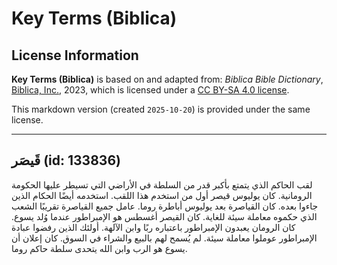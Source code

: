 # Key Terms (Biblica)

## License Information

**Key Terms (Biblica)** is based on and adapted from: _Biblica Bible Dictionary_, [Biblica, Inc.](https://www.biblica.com/), 2023, which is licensed under a [CC BY-SA 4.0 license](https://creativecommons.org/licenses/by-sa/4.0/legalcode.en).

This markdown version (created `2025-10-20`) is provided under the same license.



--------------------------------

## قَيصَر (id: 133836)

لقب الحاكم الذي يتمتع بأكبر قدر من السلطة في الأراضي التي تسيطر عليها الحكومة الرومانية. كان يوليوس قيصر أول من استخدم هذا اللقب. استخدمه أيضًا الحكام الذين جاءوا بعده. كان القياصرة بعد يوليوس أباطرة روما. عامل جميع القياصرة تقريبًا الشعب الذي حكموه معاملة سيئة للغاية. كان القيصر أغسطس هو الإمبراطور عندما وُلد يسوع. كان الرومان يعبدون الإمبراطور باعتباره ربًا وابن الآلهة. أولئك الذين رفضوا عبادة الإمبراطور عوملوا معاملة سيئة. لم يُسمح لهم بالبيع والشراء في السوق. كان إعلان أن يسوع هو الرب وابن الله يتحدى سلطة حاكم روما.


